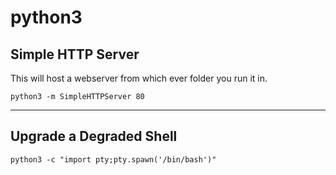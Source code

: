 # python3

## Simple HTTP Server

This will host a webserver from which ever folder you run it in. 

    python3 -m SimpleHTTPServer 80

------

## Upgrade a Degraded Shell
    
    python3 -c "import pty;pty.spawn('/bin/bash')"